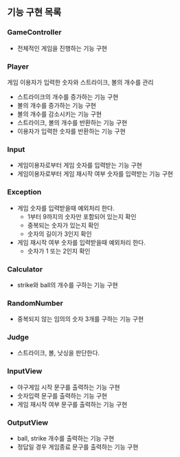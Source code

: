 ## 기능 구현 목록

### GameController

- 전체적인 게임을 진행하는 기능 구현

### Player

게임 이용자가 입력한 숫자와 스트라이크, 볼의 개수를 관리

- 스트라이크의 개수를 증가하는 기능 구현
- 볼의 개수를 증가하는 기능 구현
- 볼의 개수를 감소시키는 기능 구현
- 스트라이크, 볼의 개수를 반환하는 기능 구현
- 이용자가 입력한 숫자를 반환하는 기능 구현

### Input

- 게임이용자로부터 게임 숫자를 입력받는 기능 구현
- 게임이용자로부터 게임 재시작 여부 숫자를 입력받는 기능 구현

### Exception

- 게임 숫자를 입력받을때 예외처리 한다.
    - 1부터 9까지의 숫자만 포함되어 있는지 확인
    - 중복되는 숫자가 있는지 확인
    - 숫자의 길이가 3인지 확인
- 게임 재시작 여부 숫자를 입력받을때 예외처리 한다.
    - 숫자가 1 또는 2인지 확인

### Calculator

- strike와 ball의 개수를 구하는 기능 구현

### RandomNumber

- 중복되지 않는 임의의 숫자 3개를 구하는 기능 구현

### Judge

- 스트라이크, 볼, 낫싱을 판단한다.

### InputView

- 야구게임 시작 문구를 출력하는 기능 구현
- 숫자입력 문구를 출력하는 기능 구현
- 게임 재시작 여부 문구를 출력하는 기능 구현

### OutputView

- ball, strike 개수를 출력하는 기능 구현
- 정답일 경우 게임종료 문구를 출력하는 기능 구현
